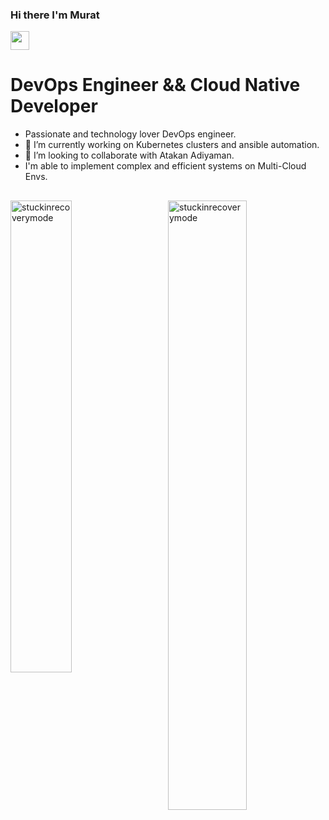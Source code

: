 ### Hi there I'm Murat <a href="https://github.com/Stuckinrecoerymode" target="_self">
<img src="https://media.giphy.com/media/hvRJCLFzcasrR4ia7z/giphy.gif" width="30">
</a>

# DevOps Engineer && Cloud Native Developer
 - Passionate and technology lover DevOps engineer.
 - 🔭 I’m currently working on Kubernetes clusters and ansible automation.
 - 👯 I’m looking to collaborate with Atakan Adiyaman.
 - I'm able to implement complex and efficient systems on Multi-Cloud Envs.

<!--[![Readme Card](https://github-readme-stats.vercel.app/api/pin/?username=stuckinrecoverymode&repo=zabbix-6.2-ubuntu-22-04)](https://github.com/Stuckinrecoverymode/zabbix-6.2-ubuntu-22-04)
[![Readme Card](https://github-readme-stats.vercel.app/api/pin/?username=stuckinrecoverymode&repo=IT-ticketing-system)](https://github.com/Stuckinrecoverymode/IT-ticketing-system)
-->
##
<p><img align="left" src="https://github-readme-stats.vercel.app/api/top-langs?username=stuckinrecoverymode&show_icons=true&theme=radical&locale=en&layout=compact" width="44%" alt="stuckinrecoverymode" /></p>
<p>&nbsp;<img align="right" src="https://github-readme-stats.vercel.app/api?username=stuckinrecoverymode&show_icons=true&theme=radical" alt="stuckinrecoverymode" width="50%" /></p>
 
